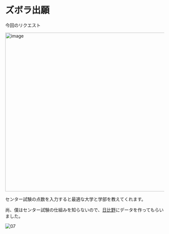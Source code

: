 # ズボラ出願

今回のリクエスト

<img width="505" alt="image" src="https://user-images.githubusercontent.com/28350464/52129343-a2296c00-267a-11e9-92ea-cee745276265.png">



センター試験の点数を入力すると最適な大学と学部を教えてくれます。

尚、僕はセンター試験の仕組みを知らないので、[日比野](https://twitter.com/_hibinokota_/)にデータを作ってもらいました。



![07](https://user-images.githubusercontent.com/28350464/52129438-dbfa7280-267a-11e9-8380-58c9771e0a0d.gif)

